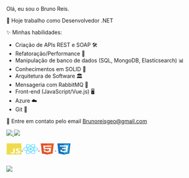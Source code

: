 Olá, eu sou o Bruno Reis.

🔭 Hoje trabalho como Desenvolvedor .NET 

✨ Minhas habilidades:
- Criação de APIs REST e SOAP 🛠️
- Refatoração/Performance 🚀
- Manipulação de banco de dados (SQL, MongoDB, Elasticsearch) 📊
- Conhecimentos em SOLID 🧱
- Arquitetura de Software 🏛️
- Mensageria com RabbitMQ 🐰
- Front-end (JavaScript/Vue.js) 🖥️
- Azure ☁️
- Git 🌱

📧 Entre em contato pelo email Brunoreisgeo@gmail.com


 <div>
  <a href="https://github.com/Brunojrv">
  <img height="180em" src="https://github-readme-stats.vercel.app/api?username=Brunojrv&show_icons=false&theme=dark&include_all_commits=true&count_private=true"/>
  <img height="180em" src="https://github-readme-stats.vercel.app/api/top-langs/?username=Brunojrv&layout=compact&langs_count=7&theme=dark"/>
</div>

  <div style="display: inline_block"><br>
  <img align="center" alt="Bruno-Js" height="30" width="40" src="https://raw.githubusercontent.com/devicons/devicon/master/icons/javascript/javascript-plain.svg">
  <img align="center" alt="Bruno-React" height="30" width="40" src="https://raw.githubusercontent.com/devicons/devicon/master/icons/react/react-original.svg">
  <img align="center" alt="Bruno-HTML" height="30" width="40" src="https://raw.githubusercontent.com/devicons/devicon/master/icons/html5/html5-original.svg">
  <img align="center" alt="Bruno-CSS" height="30" width="40" src="https://raw.githubusercontent.com/devicons/devicon/master/icons/css3/css3-original.svg">
  
</div>
  
   ##
  
  
  
  <div> 
  <a href="https://www.linkedin.com/in/bruno-reis-b762631b5/" target="_blank"><img src="https://img.shields.io/badge/-LinkedIn-%230077B5?style=for-the-badge&logo=linkedin&logoColor=white" target="_blank"></a> 
</div>
